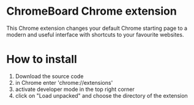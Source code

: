 # ChromeBoard Chrome extension
This Chrome extension changes your default Chrome starting page to a modern and useful interface with shortcuts to your favourite websites.

# How to install
1. Download the source code
2. in Chrome enter 'chrome://extensions'
3. activate developer mode in the top right corner
4. click on "Load unpacked" and choose the directory of the extension
